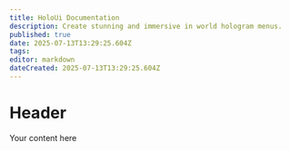 ```yaml
---
title: HoloUi Documentation
description: Create stunning and immersive in world hologram menus.
published: true
date: 2025-07-13T13:29:25.604Z
tags: 
editor: markdown
dateCreated: 2025-07-13T13:29:25.604Z
---
```


# Header
Your content here